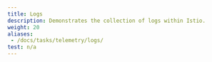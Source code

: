 ```yaml
---
title: Logs
description: Demonstrates the collection of logs within Istio.
weight: 20
aliases:
 - /docs/tasks/telemetry/logs/
test: n/a
---
```

